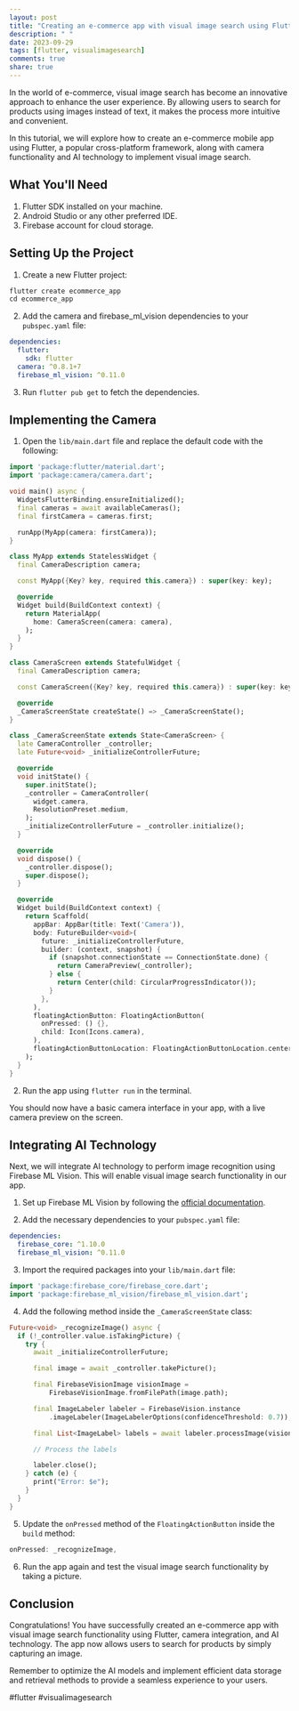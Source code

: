 ```yaml
---
layout: post
title: "Creating an e-commerce app with visual image search using Flutter camera and AI technology"
description: " "
date: 2023-09-29
tags: [flutter, visualimagesearch]
comments: true
share: true
---
```


In the world of e-commerce, visual image search has become an innovative approach to enhance the user experience. By allowing users to search for products using images instead of text, it makes the process more intuitive and convenient.

In this tutorial, we will explore how to create an e-commerce mobile app using Flutter, a popular cross-platform framework, along with camera functionality and AI technology to implement visual image search.

## What You'll Need

1. Flutter SDK installed on your machine.
2. Android Studio or any other preferred IDE.
3. Firebase account for cloud storage.

## Setting Up the Project

1. Create a new Flutter project:

```python
flutter create ecommerce_app
cd ecommerce_app
```

2. Add the camera and firebase_ml_vision dependencies to your `pubspec.yaml` file:

```yaml
dependencies:
  flutter:
    sdk: flutter
  camera: ^0.8.1+7
  firebase_ml_vision: ^0.11.0
```

3. Run `flutter pub get` to fetch the dependencies.

## Implementing the Camera

1. Open the `lib/main.dart` file and replace the default code with the following:

```dart
import 'package:flutter/material.dart';
import 'package:camera/camera.dart';

void main() async {
  WidgetsFlutterBinding.ensureInitialized();
  final cameras = await availableCameras();
  final firstCamera = cameras.first;

  runApp(MyApp(camera: firstCamera));
}

class MyApp extends StatelessWidget {
  final CameraDescription camera;

  const MyApp({Key? key, required this.camera}) : super(key: key);

  @override
  Widget build(BuildContext context) {
    return MaterialApp(
      home: CameraScreen(camera: camera),
    );
  }
}

class CameraScreen extends StatefulWidget {
  final CameraDescription camera;

  const CameraScreen({Key? key, required this.camera}) : super(key: key);

  @override
  _CameraScreenState createState() => _CameraScreenState();
}

class _CameraScreenState extends State<CameraScreen> {
  late CameraController _controller;
  late Future<void> _initializeControllerFuture;

  @override
  void initState() {
    super.initState();
    _controller = CameraController(
      widget.camera,
      ResolutionPreset.medium,
    );
    _initializeControllerFuture = _controller.initialize();
  }

  @override
  void dispose() {
    _controller.dispose();
    super.dispose();
  }

  @override
  Widget build(BuildContext context) {
    return Scaffold(
      appBar: AppBar(title: Text('Camera')),
      body: FutureBuilder<void>(
        future: _initializeControllerFuture,
        builder: (context, snapshot) {
          if (snapshot.connectionState == ConnectionState.done) {
            return CameraPreview(_controller);
          } else {
            return Center(child: CircularProgressIndicator());
          }
        },
      ),
      floatingActionButton: FloatingActionButton(
        onPressed: () {},
        child: Icon(Icons.camera),
      ),
      floatingActionButtonLocation: FloatingActionButtonLocation.centerFloat,
    );
  }
}
```

2. Run the app using `flutter run` in the terminal.

You should now have a basic camera interface in your app, with a live camera preview on the screen.

## Integrating AI Technology

Next, we will integrate AI technology to perform image recognition using Firebase ML Vision. This will enable visual image search functionality in our app.

1. Set up Firebase ML Vision by following the [official documentation](https://firebase.flutter.dev/docs/ml-vision-image-labeling/overview).

2. Add the necessary dependencies to your `pubspec.yaml` file:

```yaml
dependencies:
  firebase_core: ^1.10.0
  firebase_ml_vision: ^0.11.0
```

3. Import the required packages into your `lib/main.dart` file:

```dart
import 'package:firebase_core/firebase_core.dart';
import 'package:firebase_ml_vision/firebase_ml_vision.dart';
```

4. Add the following method inside the `_CameraScreenState` class:

```dart
Future<void> _recognizeImage() async {
  if (!_controller.value.isTakingPicture) {
    try {
      await _initializeControllerFuture;

      final image = await _controller.takePicture();

      final FirebaseVisionImage visionImage =
          FirebaseVisionImage.fromFilePath(image.path);

      final ImageLabeler labeler = FirebaseVision.instance
          .imageLabeler(ImageLabelerOptions(confidenceThreshold: 0.7));

      final List<ImageLabel> labels = await labeler.processImage(visionImage);

      // Process the labels

      labeler.close();
    } catch (e) {
      print("Error: $e");
    }
  }
}
```

5. Update the `onPressed` method of the `FloatingActionButton` inside the `build` method:

```dart
onPressed: _recognizeImage,
```

6. Run the app again and test the visual image search functionality by taking a picture.

## Conclusion

Congratulations! You have successfully created an e-commerce app with visual image search functionality using Flutter, camera integration, and AI technology. The app now allows users to search for products by simply capturing an image.

Remember to optimize the AI models and implement efficient data storage and retrieval methods to provide a seamless experience to your users.

#flutter #visualimagesearch